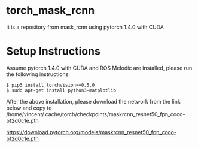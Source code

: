 # torch_mask_rcnn
It is a repository from mask_rcnn using pytorch 1.4.0 with CUDA

# Setup Instructions
Assume pytorch 1.4.0 with CUDA and ROS Melodic are installed, please run the following instructions:

```
$ pip3 install torchvision==0.5.0
$ sudo apt-get install python3-matplotlib
```

After the above installation, please download the network from the link below and copy to /home/vincent/.cache/torch/checkpoints/maskrcnn_resnet50_fpn_coco-bf2d0c1e.pth

https://download.pytorch.org/models/maskrcnn_resnet50_fpn_coco-bf2d0c1e.pth



